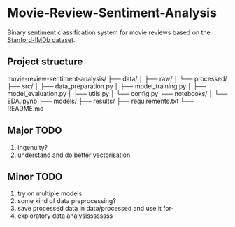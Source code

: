 # Movie-Review-Sentiment-Analysis
Binary sentiment classification system for movie reviews based on the [Stanford-IMDb dataset](https://ai.stanford.edu/~amaas/data/sentiment/).

## Project structure

movie-review-sentiment-analysis/
├── data/
│   ├── raw/
│   └── processed/
├── src/
│   ├── data_preparation.py
│   ├── model_training.py
│   ├── model_evaluation.py
│   ├── utils.py
│   └── config.py
├── notebooks/
│   └── EDA.ipynb
├── models/
├── results/
├── requirements.txt
└── README.md

## Major TODO
1. ingenuity?
2. understand and do better vectorisation

## Minor TODO
1. try on multiple models
2. some kind of data preprocessing?
3. save processed data in data/processed and use it for-
4. exploratory data analysissssssss